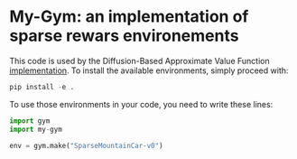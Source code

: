 # My-Gym: an implementation of sparse rewars environements

This code is used by the Diffusion-Based Approximate Value Function [implementation](https://github.com/mklissa/DAVF).
To install the available environments, simply proceed with:

```python
pip install -e .
```

To use those environments in your code, you need to write these lines:

```python
import gym
import my-gym

env = gym.make("SparseMountainCar-v0")
```
